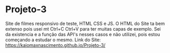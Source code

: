 # Projeto-3
 Site de filmes responsivo de teste, HTML CSS e JS.
    O HTML do Site ta bem extenso pois usei mt Ctrl+C Ctrl+V para ter muitas capas
de exemplo.
    Sei da existencia e a função das API's nesses casos e não utilizei, pois estou
começando a estudar o mesmo.
Link do Site: https://kaiomaxnascimento.github.io/Projeto-3/